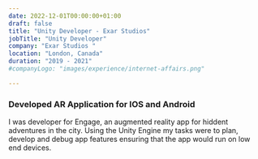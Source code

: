 ```yaml
---
date: 2022-12-01T00:00:00+01:00
draft: false
title: "Unity Developer - Exar Studios"
jobTitle: "Unity Developer"
company: "Exar Studios "
location: "London, Canada"
duration: "2019 - 2021"
#companyLogo: "images/experience/internet-affairs.png"

---
```

### Developed AR Application for IOS and Android

I was developer for Engage, an augmented reality app for hiddent adventures in the city.
Using the Unity Engine my tasks were to plan, develop and debug app features ensuring that the app would run on low end devices.